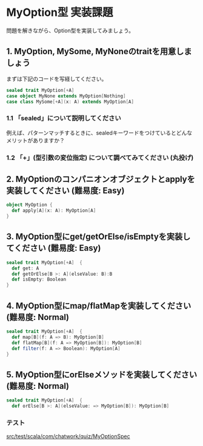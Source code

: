 # MyOption型 実装課題

問題を解きながら、Option型を実装してみましょう。


## 1. MyOption, MySome, MyNoneのtraitを用意しましょう

まずは下記のコードを写経してください。

```scala
sealed trait MyOption[+A]
case object MyNone extends MyOption[Nothing]
case class MySome[+A](x: A) extends MyOption[A]
```

### 1.1 「sealed」について説明してください

例えば、パターンマッチするときに、sealedキーワードをつけているとどんなメリットがありますか？

### 1.2 「+」(型引数の変位指定) について調べてみてください (丸投げ)

## 2. MyOptionのコンパニオンオブジェクトとapplyを実装してください (難易度: Easy) 

```scala
object MyOption {
  def apply[A](x: A): MyOption[A]
}
```

## 3. MyOption型にget/getOrElse/isEmptyを実装してください (難易度: Easy)

```scala
sealed trait MyOption[+A]  {
  def get: A
  def getOrElse[B >: A](elseValue: B):B
  def isEmpty: Boolean
}
```

## 4. MyOption型にmap/flatMapを実装してください (難易度: Normal)

```scala
sealed trait MyOption[+A]  {
  def map[B](f: A => B): MyOption[B]
  def flatMap[B](f: A => MyOption[B]): MyOption[B]
  def filter(f: A => Boolean): MyOption[A]
}
```

## 5. MyOption型にorElseメソッドを実装してください (難易度: Normal)

```scala
sealed trait MyOption[+A]  {
  def orElse[B >: A](elseValue: => MyOption[B]): MyOption[B]
```

### テスト

[src/test/scala/com/chatwork/quiz/MyOptionSpec](../src/test/scala/com/chatwork/quiz/MyOptionSpec.scala)
